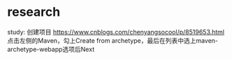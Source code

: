# research

study:
创建项目
https://www.cnblogs.com/chenyangsocool/p/8519653.html
点击左侧的Maven，勾上Create from archetype，最后在列表中选上maven-archetype-webapp选项后Next
